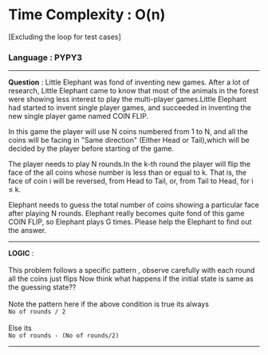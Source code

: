# Time Complexity : O(n)
[Excluding the loop for test cases]
### Language : PYPY3
---
**Question** : Little Elephant was fond of inventing new games. After a lot of research, Little Elephant came to know that most of the animals in the forest were showing less interest to play the multi-player games.Little Elephant had started to invent single player games, and succeeded in inventing the new single player game named COIN FLIP.

In this game the player will use N coins numbered from 1 to N, and all the coins will be facing in "Same direction" (Either Head or Tail),which will be decided by the player before starting of the game.

The player needs to play N rounds.In the k-th round the player will flip the face of the all coins whose number is less than or equal to k. That is, the face of coin i will be reversed, from Head to Tail, or, from Tail to Head, for i ≤ k.

Elephant needs to guess the total number of coins showing a particular face after playing N rounds. Elephant really becomes quite fond of this game COIN FLIP, so Elephant plays G times. Please help the Elephant to find out the answer.

---
**LOGIC** : <br /><br/>
This problem follows a specific pattern , observe carefully with each round all the coins just flips
Now think what happens if the initial state is same as the guessing state??<br/><br/>
Note the pattern here if the above condition is true its always <br/>
```No of rounds / 2```<br/><br>
Else its <br/>
```No of rounds - (No of rounds/2)```

---
